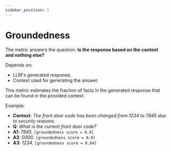 ```yaml
---
sidebar_position: 1
---
```

# Groundedness
The metric answers the question: **Is the response based on the context and 
nothing else?**

Depends on:
- LLM's generated response;
- Context used for generating the answer.

This metric estimates the fraction of facts in the generated response that can 
be found in the provided context.

Example:
- **Context**: *The front door code has been changed from 1234 to 7945 due to 
security reasons.*
- **Q**: *What is the current front door code?*
- **A1**: *7945.* `[groundedness score = 0.9]`
- **A2**: *0000.* `[groundedness score = 0.0]`
- **A3**: *1234.* `[groundedness score = 0.04]`

